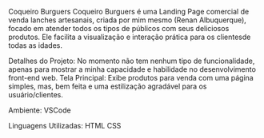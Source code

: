 Coqueiro Burguers
Coqueiro Burguers é uma Landing Page comercial de venda lanches artesanais, criada por mim mesmo (Renan Albuquerque), focado em atender todos os tipos de públicos com seus deliciosos produtos. Ele facilita a visualização e interação prática para os clientesde todas as idades.

Detalhes do Projeto:
No momento não tem nenhum tipo de funcionalidade, apenas para mostrar a minha capacidade e habilidade no desenvolvimento front-end web.
Tela Principal:
Exibe produtos para venda com uma página simples, mas, bem feita e uma estilização agradável para os usuário/clientes.

Ambiente:
VSCode

Linguagens Utilizadas:
HTML
CSS
